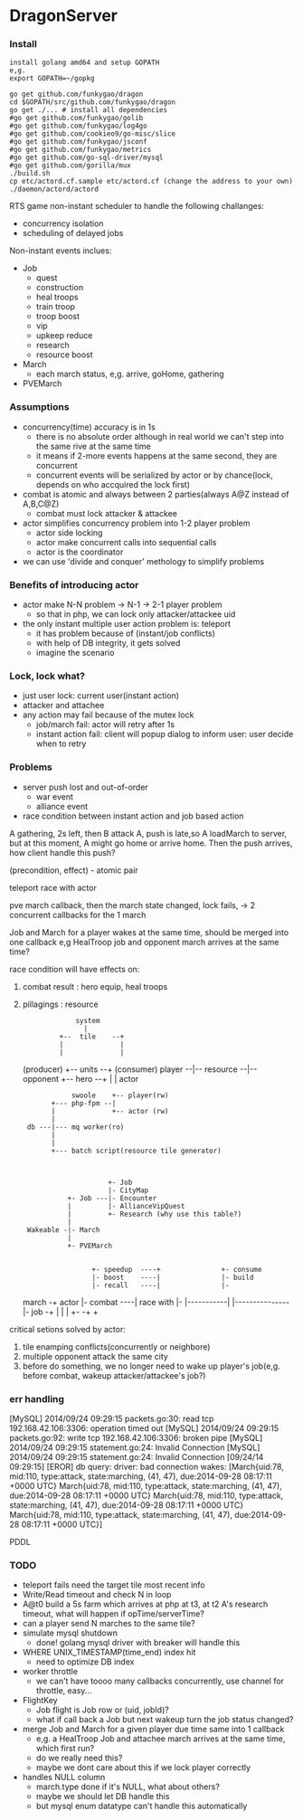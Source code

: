 DragonServer
============

### Install

    install golang amd64 and setup GOPATH
    e,g.
    export GOPATH=~/gopkg

    go get github.com/funkygao/dragon
    cd $GOPATH/src/github.com/funkygao/dragon
    go get ./... # install all dependencies
    #go get github.com/funkygao/golib
    #go get github.com/funkygao/log4go
    #go get github.com/cookieo9/go-misc/slice
    #go get github.com/funkygao/jsconf
    #go get github.com/funkygao/metrics
    #go get github.com/go-sql-driver/mysql
    #go get github.com/gorilla/mux
    ./build.sh
    cp etc/actord.cf.sample etc/actord.cf (change the address to your own)
    ./daemon/actord/actord

RTS game non-instant scheduler to handle the following challanges:
* concurrency isolation
* scheduling of delayed jobs

Non-instant events inclues:
* Job
  - quest
  - construction
  - heal troops
  - train troop
  - troop boost
  - vip
  - upkeep reduce
  - research
  - resource boost
* March
  - each march status, e,g. arrive, goHome, gathering
* PVEMarch

### Assumptions
*   concurrency(time) accuracy is in 1s
    - there is no absolute order although in real world we can't step into the same rive at the same time
    - it means if 2-more events happens at the same second, they are concurrent
    - concurrent events will be serialized by actor or by chance(lock, depends on who accquired the lock first)
*   combat is atomic and always between 2 parties(always A@Z instead of A,B,C@Z)
    - combat must lock attacker & attackee
*   actor simplifies concurrency problem into 1-2 player problem
    - actor side locking
    - actor make concurrent calls into sequential calls
    - actor is the coordinator
*   we can use 'divide and conquer' methology to simplify problems

### Benefits of introducing actor
*   actor make N-N problem -> N-1 -> 2-1 player problem
    - so that in php, we can lock only attacker/attackee uid
*   the only instant multiple user action problem is: teleport
    - it has problem because of (instant/job conflicts)
    - with help of DB integrity, it gets solved
    - imagine the scenario

### Lock, lock what?
*   just user lock: current user(instant action)
*   attacker and attachee
*   any action may fail because of the mutex lock
    - job/march fail: actor will retry after 1s
    - instant action fail: client will popup dialog to inform user: user decide when to retry

### Problems
*   server push lost and out-of-order
    - war event
    - alliance event
*   race condition between instant action and job based action

A gathering, 2s left, then B attack A, push is late,so A loadMarch to server, but at this
moment, A might go home or arrive home. Then the push arrives, how client handle this push?

(precondition, effect) - atomic pair

teleport race with actor

pve march callback, then the march state changed, lock fails, -> 2 concurrent callbacks for the 1 march

Job and March for a player wakes at the same time, should be merged into one callback
e,g HealTroop job and opponent march arrives at the same time?

race condition will have effects on:
1. combat result : hero equip, heal troops
2. pillagings    : resource

    
                    system
                      |
                +--  tile    --+
                |              |
                |              |
    (producer)  +-- units    --+  (consumer)
       player --|-- resource --|-- opponent
                +-- hero     --+
                      |
                      |
                    actor
    


                   swoole    +-- player(rw)
              +--- php-fpm --|
              |              +-- actor (rw)
              |
        db ---|--- mq worker(ro)
              |
              |
              +--- batch script(resource tile generator)


        
                            +- Job
                            |- CityMap
                  +- Job ---|- Encounter
                  |         |- AllianceVipQuest
                  |         +- Research (why use this table?)
                  |
        Wakeable -|- March
                  |
                  +- PVEMarch
        
        
                        +- speedup  ----+               +- consume
                        |- boost    ----|               |- build
                        |- recall   ----|               |- 
    march -+    actor   |- combat   ----| race with     |-
            |-----------|               |---------------|-
    job   -+            |               |               |
                        +-             -+               +



critical setions solved by actor:
1. tile enamping conflicts(concurrently or neighbore)
2. multiple opponent attack the same city
3. before do something, we no longer need to wake up player's job(e,g. before combat, wakeup attacker/attackee's job?)

### err handling
[MySQL] 2014/09/24 09:29:15 packets.go:30: read tcp 192.168.42.106:3306: operation timed out
[MySQL] 2014/09/24 09:29:15 packets.go:92: write tcp 192.168.42.106:3306: broken pipe
[MySQL] 2014/09/24 09:29:15 statement.go:24: Invalid Connection
[MySQL] 2014/09/24 09:29:15 statement.go:24: Invalid Connection
[09/24/14 09:29:15] [EROR] db query: driver: bad connection
wakes: [March{uid:78, mid:110, type:attack, state:marching, (41, 47), due:2014-09-28 08:17:11 +0000 UTC} March{uid:78, mid:110, type:attack, state:marching, (41, 47), due:2014-09-28 08:17:11 +0000 UTC} March{uid:78, mid:110, type:attack, state:marching, (41, 47), due:2014-09-28 08:17:11 +0000 UTC} March{uid:78, mid:110, type:attack, state:marching, (41, 47), due:2014-09-28 08:17:11 +0000 UTC}]

PDDL

### TODO
*   teleport fails need the target tile most recent info
*   Write/Read timeout and check N in loop
*   A@t0 build a 5s farm which arrives at php at t3, at t2 A's research timeout, what will happen if opTime/serverTime?
*   can a player send N marches to the same tile?
*   simulate mysql shutdown
    - done! golang mysql driver with breaker will handle this
*   WHERE UNIX_TIMESTAMP(time_end) index hit
    - need to optimize DB index
*   worker throttle
    - we can't have toooo many callbacks concurrently, use channel for throttle, easy...
*   FlightKey
    - Job flight is Job row or (uid, jobId)?
    - what if call back a Job but next wakeup turn the job status changed?
*   merge Job and March for a given player due time same into 1 callback
    - e,g. a HealTroop Job and attachee march arrives at the same time, which first run?
    - do we really need this?
    - maybe we dont care about this if we lock player correctly
*   handles NULL column
    - march.type done if it's NULL, what about others?
    - maybe we should let DB handle this
    - but mysql enum datatype can't handle this automatically

